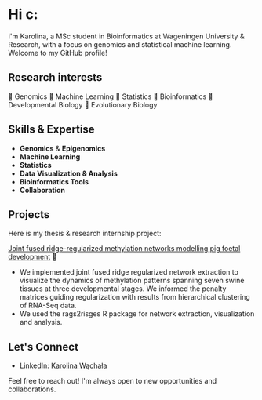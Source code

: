 # Hi c:

I'm Karolina, a MSc student in Bioinformatics at Wageningen University & Research, with a focus on genomics and statistical machine learning. 
Welcome to my GitHub profile! 

## Research interests

   🧬 Genomics
   🧬 Machine Learning
   🧬 Statistics
   🧬 Bioinformatics
   🧬 Developmental Biology
   🧬 Evolutionary Biology

## Skills & Expertise

- **Genomics** & **Epigenomics**
- **Machine Learning**
- **Statistics**
- **Data Visualization & Analysis**
- **Bioinformatics Tools**
- **Collaboration**

## Projects

Here is my thesis & research internship project:

[Joint fused ridge-regularized methylation networks modelling pig foetal development](https://github.com/wachalak/Methylation_networks) 🐖
   
   - We implemented joint fused ridge regularized network extraction to visualize the dynamics of methylation patterns spanning seven swine tissues
at three developmental stages. We informed the penalty matrices guiding regularization with results from hierarchical clustering of RNA-Seq data.
   - We used the rags2risges R package for network extraction, visualization and analysis.

## Let's Connect

- LinkedIn: [Karolina Wąchała](https://www.linkedin.com/in/karolina-wachala-978b56189/)
  
Feel free to reach out! I'm always open to new opportunities and collaborations.

